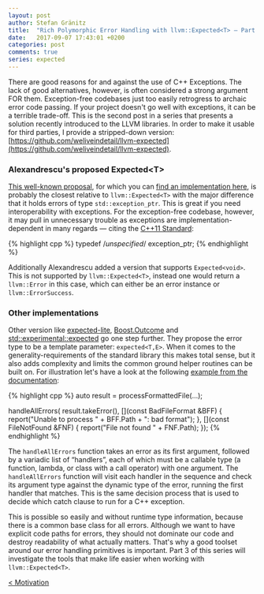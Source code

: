```yaml
---
layout: post
author: Stefan Gränitz
title:  "Rich Polymorphic Error Handling with llvm::Expected<T> — Part 2"
date:   2017-09-07 17:43:01 +0200
categories: post
comments: true
series: expected
--- 
```


There are good reasons for and against the use of C++ Exceptions. The lack of good alternatives, however, is often considered a strong argument FOR them. Exception-free codebases just too easily retrogress to archaic error code passing. If your project doesn't go well with exceptions, it can be a terrible trade-off. This is the second post in a series that presents a solution recently introduced to the LLVM libraries. In order to make it usable for third parties, I provide a stripped-down version:
[https://github.com/weliveindetail/llvm-expected](https://github.com/weliveindetail/llvm-expected).

### Alexandrescu's proposed Expected&lt;T&gt;

[This well-known proposal](https://onedrive.live.com/?cid=F1B8FF18A2AEC5C5&id=F1B8FF18A2AEC5C5%211158&parId=root&o=OneUp), for which you can [find an implementation here](https://github.com/martinmoene/spike-expected/tree/master/alexandrescu), is probably the closest relative to `llvm::Expected<T>` with the major difference that it holds errors of type `std::exception_ptr`. This is great if you need interoperability with exceptions. For the exception-free codebase, however, it may pull in unnecessary trouble as exceptions are implementation-dependent in many regards — citing the [C++11 Standard](http://en.cppreference.com/w/cpp/error/exception_ptr):

{% highlight cpp %}
typedef /*unspecified*/ exception_ptr;
{% endhighlight %}

Additionally Alexandrescu added a version that supports `Expected<void>`. This is not supported by `llvm::Expected<T>`, instead one would return a `llvm::Error` in this case, which can either be an error instance or `llvm::ErrorSuccess`.

### Other implementations

Other version like [expected-lite](https://github.com/martinmoene/expected-lite), [Boost.Outcome](https://ned14.github.io/outcome/) and [std::experimental::expected](http://www.open-std.org/jtc1/sc22/wg21/docs/papers/2017/p0323r2.pdf) go one step further. They propose the error type to be a template parameter: `expected<T,E>`. When it comes to the generality-requirements of the standard library this makes total sense, but it also adds complexity and limits the common ground helper routines can be built on. For illustration let's have a look at the following [example from the documentation](https://llvm.org/docs/ProgrammersManual.html#recoverable-errors):

{% highlight cpp %}
auto result = processFormattedFile(...);

handleAllErrors(
  result.takeError(),
  [](const BadFileFormat &BFF) {
    report("Unable to process " + BFF.Path + ": bad format");
  },
  [](const FileNotFound &FNF) {
    report("File not found " + FNF.Path);
  });
{% endhighlight %}

The `handleAllErrors` function takes an error as its first argument, followed by a variadic list of “handlers”, each of which must be a callable type (a function, lambda, or class with a call operator) with one argument. The `handleAllErrors` function will visit each handler in the sequence and check its argument type against the dynamic type of the error, running the first handler that matches. This is the same decision process that is used to decide which catch clause to run for a C++ exception.

This is possible so easily and without runtime type information, because there is a common base class for all errors. Although we want to have explicit code paths for errors, they should not dominate our code and destroy readability of what actually matters. That's why a good toolset around our error handling primitives is important. Part 3 of this series will investigate the tools that make life easier when working with `llvm::Expected<T>`.

<a style="float: left;" href="/blog/post/2017/09/06/llvm-expected-basics.html">&lt; Motivation</a>
<br>
